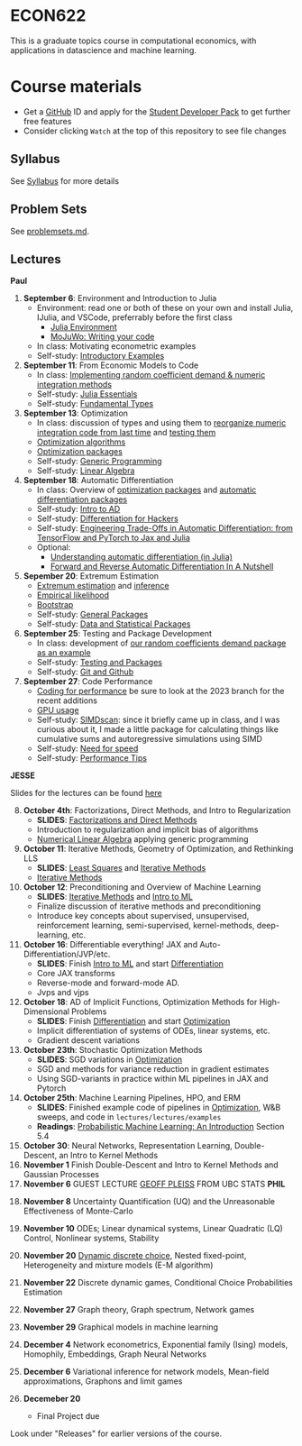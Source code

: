 # ECON622

This is a graduate topics course in computational economics, with applications in datascience and machine learning.

# Course materials
- Get a [GitHub](www.github.com) ID and apply for the [Student Developer Pack](https://education.github.com/pack) to get further free features
- Consider clicking `Watch` at the top of this repository to see file changes

<!-- ## Accessing the VSE syzygy JupyterHub -->
<!-- 1.  Login to https://vse.syzygy.ca/ with your CWL to ensure you can access our JupyterHub -->
<!-- 2.  Click [Here](https://vse.syzygy.ca/jupyter/hub/user-redirect/git-pull?repo=https%3A%2F%2Fgithub.com%2FQuantEcon%2Fquantecon-notebooks-julia&urlpath=lab%2Ftree%2Fquantecon-notebooks-julia) to install the QuantEcon Julia Lectures there -->
<!--     - Later you will need to do a local installation by following the [Getting Started](https://lectures.quantecon.org/jl/getting_started_julia/getting_started.html) but this is a better way to begin -->
<!--     - For support with vse.syzygy.ca, email me@arnavsood.com -->
<!-- 3. To automatically launch the QuantEcon lecture notes on vse.syzygy.ca -->
<!--     - Open the lecture notes in a website (e.g. go to  [Introductory Examples](https://lectures.quantecon.org/jl/getting_started_julia/julia_by_example.html)) -->
<!--     - Hover your mouse over the button "jupyter notebook | run" at the top -->
<!--     - When it pops up a configuration, choose `vse.syzygy.ca (UBC Only)` from the list, move your mouse to somewhere else on the screen -->
<!--     - Now when you click on the "jupyter notebook | run" on any of the Julia lectures (no need to hover again), it will launch in our hub. -->
<!-- 4. Download the extra notebooks from this repository with  [Here](https://vse.syzygy.ca/jupyter/hub/user-redirect/git-pull?repo=https%3A%2F%2Fgithub.com%2Fubcecon%2FECON622_2019&urlpath=lab%2Ftree%2FECON622_2019%2F) -->
<!--     - To update this repository when we create new notebooks, just click on that link again to clone. -->

<!-- In all cases, the reset a notebook, delete it and click on the launch of clone links again. -->

<!-- Most of the course will be taught using Julia, but we will briefly introduce Python (or R) for discussing topics where Julia is not ideal. -->

## Syllabus
See [Syllabus](syllabus.md) for more details


## Problem Sets

See [problemsets.md](problemsets.md).



## Lectures

**Paul**

1. **September 6**: Environment and Introduction to Julia
    - Environment: read one or both of these on your own and install Julia, IJulia, and VSCode, preferrably before the first class
        - [Julia Environment](https://quantecon.github.io/lecture-julia.myst/getting_started_julia/getting_started.html)
        - [MoJuWo: Writing your code](https://modernjuliaworkflows.github.io/pages/writing/)
    - In class: Motivating econometric examples
    - Self-study: [Introductory Examples](https://quantecon.github.io/lecture-julia.myst/getting_started_julia/julia_by_example.html)
2. **September 11**: From Economic Models to Code
   - In class: [Implementing random coefficient demand \& numeric integration methods](https://github.com/ubcecon/ECON622_BLP.jl/blob/main/docs/blp.jmd)
   - Self-study: [Julia Essentials](https://quantecon.github.io/lecture-julia.myst/getting_started_julia/julia_essentials.html)
   - Self-study: [Fundamental Types](https://quantecon.github.io/lecture-julia.myst/getting_started_julia/fundamental_types.html)
3. **September 13**: Optimization
   - In class: discussion of types and using them to [reorganize numeric integration code from last time](https://github.com/ubcecon/ECON622_BLP.jl/blob/main/src/integrate.jl) and [testing them](https://github.com/ubcecon/ECON622_BLP.jl/blob/main/test/runtests.jl)
   - [Optimization algorithms](https://schrimpf.github.io/AnimatedOptimization.jl/optimization/)
   - [Optimization packages](https://quantecon.github.io/lecture-julia.myst/more_julia/optimization_solver_packages.html#Optimization)
   - Self-study: [Generic Programming](https://quantecon.github.io/lecture-julia.myst/more_julia/generic_programming.html)
   - Self-study: [Linear Algebra](https://quantecon.github.io/lecture-julia.myst/tools_and_techniques/linear_algebra.html)
4. **September 18**: Automatic Differentiation
   - In class: Overview of [optimization packages](jmd/opt/optimization_packages.jmd) and [automatic differentiation packages](jmd/opt/autodiff.jmd)
   - Self-study: [Intro to AD](https://quantecon.github.io/lecture-julia.myst/more_julia/optimization_solver_packages.html#Introduction-to-Automatic-Differentiation)
   - Self-study: [Differentiation for Hackers](https://github.com/MikeInnes/diff-zoo)
   - Self-study: [Engineering Trade-Offs in Automatic Differentiation: from TensorFlow and PyTorch to Jax and Julia](http://www.stochasticlifestyle.com/engineering-trade-offs-in-automatic-differentiation-from-tensorflow-and-pytorch-to-jax-and-julia/)
   - Optional:
      - [Understanding automatic differentiation (in Julia)](https://www.youtube.com/watch?v=UqymrMG-Qi4)
      - [Forward and Reverse Automatic Differentiation In A Nutshell](https://rawcdn.githack.com/mitmath/matrixcalc/e90417f46a20bec6d9c743c6b7bf5b178e77913a/automatic_differentiation_done_quick.html)
5. **Sepember 20**: Extremum Estimation
   - [Extremum estimation](https://schrimpf.github.io/GMMInference.jl/extremumEstimation/) and [inference](https://schrimpf.github.io/GMMInference.jl/identificationRobustInference/)
   - [Empirical likelihood](https://schrimpf.github.io/GMMInference.jl/empiricalLikelihood/)
   - [Bootstrap](https://schrimpf.github.io/GMMInference.jl/bootstrap/)
   -  Self-study: [General Packages](https://quantecon.github.io/lecture-julia.myst/more_julia/general_packages.html)
   -  Self-study: [Data and Statistical Packages](https://quantecon.github.io/lecture-julia.myst/more_julia/data_statistical_packages.html)
6. **September 25**: Testing and Package Development
   - In class: development of [our random coefficients demand package as an example](https://github.com/ubcecon/ECON622_BLP.jl)
   - Self-study: [Testing and Packages](https://julia.quantecon.org/software_engineering/testing.html)
   - Self-study: [Git and Github](https://julia.quantecon.org/software_engineering/version_control.html)
7. **September 27**: Code Performance
   - [Coding for performance](https://github.com/schrimpf/ARGridBootstrap) be sure to look at the 2023 branch for the recent additions
   - [GPU usage](https://github.com/schrimpf/ARGridBootstrap)
   - Self-study: [SIMDscan](https://github.com/schrimpf/SIMDscan.jl/): since it briefly came up in class, and I was curious about it, I made a little package for calculating things like cumulative sums and autoregressive simulations using SIMD
   - Self-study: [Need for speed](https://julia.quantecon.org/software_engineering/need_for_speed.html)
   - Self-study: [Performance Tips](https://docs.julialang.org/en/v1/manual/performance-tips/)

**JESSE**

Slides for the lectures can be found [here](https://ubcecon.github.io/ECON622/lectures/index.html)

8. **October 4th**: Factorizations, Direct Methods, and Intro to Regularization
    - **SLIDES**: [Factorizations and Direct Methods](https://ubcecon.github.io/ECON622/lectures/lectures/factorizations_direct_methods.html)
    - Introduction to regularization and implicit bias of algorithms
    - [Numerical Linear Algebra](https://julia.quantecon.org/tools_and_techniques/numerical_linear_algebra.html) applying generic programming
9.  **October 11**: Iterative Methods, Geometry of Optimization, and Rethinking LLS
    - **SLIDES**: [Least Squares](https://ubcecon.github.io/ECON622/lectures/lectures/least_squares.html) and [Iterative Methods](https://ubcecon.github.io/ECON622/lectures/lectures/iterative_methods.html)
    - [Iterative Methods](https://julia.quantecon.org/tools_and_techniques/iterative_methods_sparsity.html)
10. **October 12**: Preconditioning and Overview of Machine Learning
    - **SLIDES**:  [Iterative Methods](https://ubcecon.github.io/ECON622/lectures/lectures/iterative_methods.html) and [Intro to ML](https://ubcecon.github.io/ECON622/lectures/lectures/intro_to_ml.html)
    - Finalize discussion of iterative methods and preconditioning
    - Introduce key concepts about supervised, unsupervised, reinforcement learning, semi-supervised, kernel-methods, deep-learning, etc.
11. **October 16**: Differentiable everything! JAX and Auto-Differentiation/JVP/etc.
    - **SLIDES**: Finish [Intro to ML](https://ubcecon.github.io/ECON622/lectures/lectures/intro_to_ml.html) and start [Differentiation](https://ubcecon.github.io/ECON622/lectures/lectures/differentiation.html)
    - Core JAX transforms
    - Reverse-mode and forward-mode AD.  
    - Jvps and vjps
12. **October 18**: AD of Implicit Functions, Optimization Methods for High-Dimensional Problems
    - **SLIDES**: Finish [Differentiation](https://ubcecon.github.io/ECON622/lectures/lectures/differentiation.html) and start [Optimization](https://ubcecon.github.io/ECON622/lectures/lectures/optimization.html)
    - Implicit differentiation of systems of ODEs, linear systems, etc.
    - Gradient descent variations
13. **October 23th**: Stochastic Optimization Methods
    - **SLIDES**: SGD variations in [Optimization](https://ubcecon.github.io/ECON622/lectures/lectures/optimization.html)
    - SGD and methods for variance reduction in gradient estimates
    - Using SGD-variants in practice within ML pipelines in JAX and Pytorch
14. **October 25th**: Machine Learning Pipelines, HPO, and ERM
    - **SLIDES**: Finished example code of pipelines in [Optimization](https://ubcecon.github.io/ECON622/lectures/lectures/optimization.html), W&B sweeps, and code in `lectures/lectures/examples`
    - **Readings**: [Probabilistic Machine Learning: An Introduction](https://probml.github.io/pml-book/book1.html) Section 5.4
15. **October 30**: Neural Networks, Representation Learning, Double-Descent, an Intro to Kernel Methods
16. **November 1** Finish Double-Descent and Intro to Kernel Methods and Gaussian Processes
17. **November 6** GUEST LECTURE [GEOFF PLEISS](https://geoffpleiss.com/) FROM UBC STATS
**PHIL**

<!--
Probabilistic Programming Languages (PPLs), Bayesian methods, and intro to generative models
    - Sampling and approximation of model posteriors
    - High-dimensional sampling of latents in practice
    - Variational inference with AD vs. HMC
    NLP, Attention/Transformers, Tuning Foundation Models
-->

18. **November 8** Uncertainty Quantification (UQ) and the Unreasonable Effectiveness of Monte-Carlo
19. **November 10** ODEs; Linear dynamical systems, Linear Quadratic (LQ) Control, Nonlinear systems, Stability
20. **November 20** [Dynamic discrete choice](https://github.com/UBCECON567/DynamicDiscreteChoice.jl), Nested fixed-point, Heterogeneity and mixture models (E-M algorithm)
21. **November 22** Discrete dynamic games, Conditional Choice Probabilities Estimation
22. **November 27** Graph theory, Graph spectrum, Network games
23. **November 29** Graphical models in machine learning
24. **December 4** Network econometrics, Exponential family (Ising) models, Homophily, Embeddings, Graph Neural Networks
25. **December 6** Variational inference for network models, Mean-field approximations, Graphons and limit games

26. **Decemeber 20**
    - Final Project due


Look under "Releases" for earlier versions of the course.
